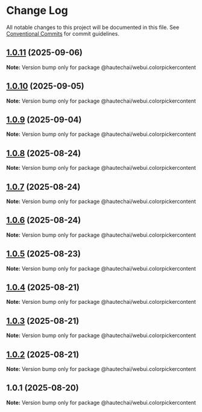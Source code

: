 # Change Log

All notable changes to this project will be documented in this file.
See [Conventional Commits](https://conventionalcommits.org) for commit guidelines.

## [1.0.11](https://github.com/HautechAI/webui/compare/@hautechai/webui.colorpickercontent@1.0.10...@hautechai/webui.colorpickercontent@1.0.11) (2025-09-06)

**Note:** Version bump only for package @hautechai/webui.colorpickercontent

## [1.0.10](https://github.com/HautechAI/webui/compare/@hautechai/webui.colorpickercontent@1.0.9...@hautechai/webui.colorpickercontent@1.0.10) (2025-09-05)

**Note:** Version bump only for package @hautechai/webui.colorpickercontent

## [1.0.9](https://github.com/HautechAI/webui/compare/@hautechai/webui.colorpickercontent@1.0.8...@hautechai/webui.colorpickercontent@1.0.9) (2025-09-04)

**Note:** Version bump only for package @hautechai/webui.colorpickercontent

## [1.0.8](https://github.com/HautechAI/webui/compare/@hautechai/webui.colorpickercontent@1.0.7...@hautechai/webui.colorpickercontent@1.0.8) (2025-08-24)

**Note:** Version bump only for package @hautechai/webui.colorpickercontent

## [1.0.7](https://github.com/HautechAI/webui/compare/@hautechai/webui.colorpickercontent@1.0.6...@hautechai/webui.colorpickercontent@1.0.7) (2025-08-24)

**Note:** Version bump only for package @hautechai/webui.colorpickercontent

## [1.0.6](https://github.com/HautechAI/webui/compare/@hautechai/webui.colorpickercontent@1.0.5...@hautechai/webui.colorpickercontent@1.0.6) (2025-08-24)

**Note:** Version bump only for package @hautechai/webui.colorpickercontent

## [1.0.5](https://github.com/HautechAI/webui/compare/@hautechai/webui.colorpickercontent@1.0.4...@hautechai/webui.colorpickercontent@1.0.5) (2025-08-23)

**Note:** Version bump only for package @hautechai/webui.colorpickercontent

## [1.0.4](https://github.com/HautechAI/webui/compare/@hautechai/webui.colorpickercontent@1.0.3...@hautechai/webui.colorpickercontent@1.0.4) (2025-08-21)

**Note:** Version bump only for package @hautechai/webui.colorpickercontent

## [1.0.3](https://github.com/HautechAI/webui/compare/@hautechai/webui.colorpickercontent@1.0.2...@hautechai/webui.colorpickercontent@1.0.3) (2025-08-21)

**Note:** Version bump only for package @hautechai/webui.colorpickercontent

## [1.0.2](https://github.com/HautechAI/webui/compare/@hautechai/webui.colorpickercontent@1.0.1...@hautechai/webui.colorpickercontent@1.0.2) (2025-08-21)

**Note:** Version bump only for package @hautechai/webui.colorpickercontent

## 1.0.1 (2025-08-20)

**Note:** Version bump only for package @hautechai/webui.colorpickercontent
